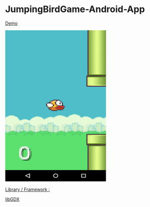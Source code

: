 # JumpingBirdGame-Android-App

<u>Demo</u>

![Screenshot](https://github.com/abhishek70/JumpingBirdGame-Android-App/blob/master/demo.gif)


<u>Library / Framework :</u>

<a href="https://libgdx.badlogicgames.com/">libGDX</a>
